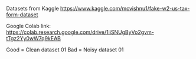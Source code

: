Datasets from Kaggle
https://www.kaggle.com/mcvishnu1/fake-w2-us-tax-form-dataset

Google Colab link:
https://colab.research.google.com/drive/1iiSNUgByVo2gvm-tTgz2Yy0wW7q9kEAB

Good = Clean dataset 01
Bad = Noisy dataset 01